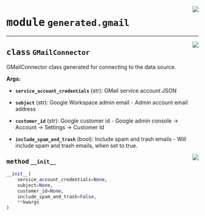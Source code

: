 <!-- markdownlint-disable -->

<a href="../../package/generated/gmail.py#L0"><img align="right" style="float:right;" src="https://img.shields.io/badge/-source-cccccc?style=flat-square"></a>

# <kbd>module</kbd> `generated.gmail`






---

<a href="../../package/generated/gmail.py#L14"><img align="right" style="float:right;" src="https://img.shields.io/badge/-source-cccccc?style=flat-square"></a>

## <kbd>class</kbd> `GMailConnector`
GMailConnector class generated for connecting to the data source. 



**Args:**
 


 - <b>`service_account_credentials`</b> (str):  GMail service account JSON 


 - <b>`subject`</b> (str):  Google Workspace admin email 
        - Admin account email address 


 - <b>`customer_id`</b> (str):  Google customer id 
        - Google admin console -> Account -> Settings -> Customer Id 


 - <b>`include_spam_and_trash`</b> (bool):  Include spam and trash emails 
        - Will include spam and trash emails, when set to true. 

<a href="../../package/generated/gmail.py#L33"><img align="right" style="float:right;" src="https://img.shields.io/badge/-source-cccccc?style=flat-square"></a>

### <kbd>method</kbd> `__init__`

```python
__init__(
    service_account_credentials=None,
    subject=None,
    customer_id=None,
    include_spam_and_trash=False,
    **kwargs
)
```










